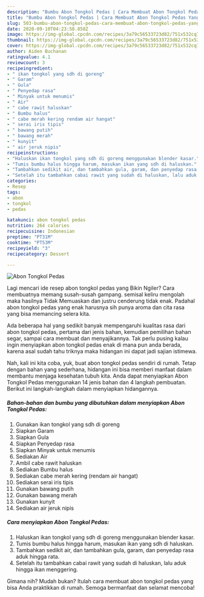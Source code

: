 ```yaml
---
description: "Bumbu Abon Tongkol Pedas | Cara Membuat Abon Tongkol Pedas Yang Sempurna"
title: "Bumbu Abon Tongkol Pedas | Cara Membuat Abon Tongkol Pedas Yang Sempurna"
slug: 503-bumbu-abon-tongkol-pedas-cara-membuat-abon-tongkol-pedas-yang-sempurna
date: 2020-09-10T04:23:58.858Z
image: https://img-global.cpcdn.com/recipes/3a79c56533723d82/751x532cq70/abon-tongkol-pedas-foto-resep-utama.jpg
thumbnail: https://img-global.cpcdn.com/recipes/3a79c56533723d82/751x532cq70/abon-tongkol-pedas-foto-resep-utama.jpg
cover: https://img-global.cpcdn.com/recipes/3a79c56533723d82/751x532cq70/abon-tongkol-pedas-foto-resep-utama.jpg
author: Aiden Buchanan
ratingvalue: 4.1
reviewcount: 3
recipeingredient:
- " ikan tongkol yang sdh di goreng"
- " Garam"
- " Gula"
- " Penyedap rasa"
- " Minyak untuk menumis"
- " Air"
- " cabe rawit haluskan"
- " Bumbu halus"
- " cabe merah kering rendam air hangat"
- " serai iris tipis"
- " bawang putih"
- " bawang merah"
- " kunyit"
- " air jeruk nipis"
recipeinstructions:
- "Haluskan ikan tongkol yang sdh di goreng menggunakan blender kasar."
- "Tumis bumbu halus hingga harum, masukan ikan yang sdh di haluskan."
- "Tambahkan sedikit air, dan tambahkan gula, garam, dan penyedap rasa aduk hingga rata."
- "Setelah itu tambahkan cabai rawit yang sudah di haluskan, lalu aduk hingga ikan menggering."
categories:
- Resep
tags:
- abon
- tongkol
- pedas

katakunci: abon tongkol pedas 
nutrition: 264 calories
recipecuisine: Indonesian
preptime: "PT31M"
cooktime: "PT53M"
recipeyield: "3"
recipecategory: Dessert

---
```



![Abon Tongkol Pedas](https://img-global.cpcdn.com/recipes/3a79c56533723d82/751x532cq70/abon-tongkol-pedas-foto-resep-utama.jpg)

Lagi mencari ide resep abon tongkol pedas yang Bikin Ngiler? Cara membuatnya memang susah-susah gampang. semisal keliru mengolah maka hasilnya Tidak Memuaskan dan justru cenderung tidak enak. Padahal abon tongkol pedas yang enak harusnya sih punya aroma dan cita rasa yang bisa memancing selera kita.

Ada beberapa hal yang sedikit banyak mempengaruhi kualitas rasa dari abon tongkol pedas, pertama dari jenis bahan, kemudian pemilihan bahan segar, sampai cara membuat dan menyajikannya. Tak perlu pusing kalau ingin menyiapkan abon tongkol pedas enak di mana pun anda berada, karena asal sudah tahu triknya maka hidangan ini dapat jadi sajian istimewa.




Nah, kali ini kita coba, yuk, buat abon tongkol pedas sendiri di rumah. Tetap dengan bahan yang sederhana, hidangan ini bisa memberi manfaat dalam membantu menjaga kesehatan tubuh kita. Anda dapat menyiapkan Abon Tongkol Pedas menggunakan 14 jenis bahan dan 4 langkah pembuatan. Berikut ini langkah-langkah dalam menyiapkan hidangannya.

<!--inarticleads1-->

##### Bahan-bahan dan bumbu yang dibutuhkan dalam menyiapkan Abon Tongkol Pedas:

1. Gunakan  ikan tongkol yang sdh di goreng
1. Siapkan  Garam
1. Siapkan  Gula
1. Siapkan  Penyedap rasa
1. Siapkan  Minyak untuk menumis
1. Sediakan  Air
1. Ambil  cabe rawit haluskan
1. Sediakan  Bumbu halus
1. Sediakan  cabe merah kering (rendam air hangat)
1. Sediakan  serai iris tipis
1. Gunakan  bawang putih
1. Gunakan  bawang merah
1. Gunakan  kunyit
1. Sediakan  air jeruk nipis




<!--inarticleads2-->

##### Cara menyiapkan Abon Tongkol Pedas:

1. Haluskan ikan tongkol yang sdh di goreng menggunakan blender kasar.
1. Tumis bumbu halus hingga harum, masukan ikan yang sdh di haluskan.
1. Tambahkan sedikit air, dan tambahkan gula, garam, dan penyedap rasa aduk hingga rata.
1. Setelah itu tambahkan cabai rawit yang sudah di haluskan, lalu aduk hingga ikan menggering.




Gimana nih? Mudah bukan? Itulah cara membuat abon tongkol pedas yang bisa Anda praktikkan di rumah. Semoga bermanfaat dan selamat mencoba!
